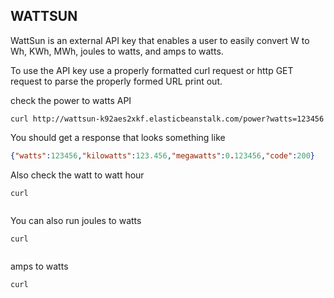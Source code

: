## WATTSUN

WattSun is an external API key that enables a user to easily convert W to Wh, KWh, MWh, joules to watts, and amps to watts.

To use the API key use a properly formatted curl request or http GET request to parse the properly formed URL print out. 

check the power to watts API

```
curl http://wattsun-k92aes2xkf.elasticbeanstalk.com/power?watts=123456
```

You should get a response that looks something like

```json
{"watts":123456,"kilowatts":123.456,"megawatts":0.123456,"code":200}
```

Also check the watt to watt hour

```
curl 
```

```json

```

You can also run joules to watts

```
curl
```

```json

```

amps to watts

```
curl
```

```json

```
